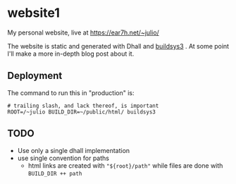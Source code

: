 # website1

My personal website, live at https://ear7h.net/~julio/

The website is static and generated with Dhall and 
[buildsys3](https://github.com/ear7h/buildsys3) . At some point I'll make
a more in-depth blog post about it.

## Deployment

The command to run this in "production" is:

```
# trailing slash, and lack thereof, is important
ROOT=/~julio BUILD_DIR=~/public/html/ buildsys3
```

## TODO
* Use only a single dhall implementation
* use single convention for paths
  * html links are created with `"${root}/path"` while files are done with
    `BUILD_DIR ++ path`
